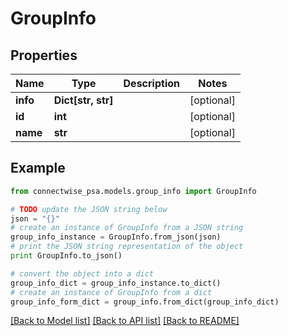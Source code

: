 # GroupInfo


## Properties
Name | Type | Description | Notes
------------ | ------------- | ------------- | -------------
**info** | **Dict[str, str]** |  | [optional] 
**id** | **int** |  | [optional] 
**name** | **str** |  | [optional] 

## Example

```python
from connectwise_psa.models.group_info import GroupInfo

# TODO update the JSON string below
json = "{}"
# create an instance of GroupInfo from a JSON string
group_info_instance = GroupInfo.from_json(json)
# print the JSON string representation of the object
print GroupInfo.to_json()

# convert the object into a dict
group_info_dict = group_info_instance.to_dict()
# create an instance of GroupInfo from a dict
group_info_form_dict = group_info.from_dict(group_info_dict)
```
[[Back to Model list]](../README.md#documentation-for-models) [[Back to API list]](../README.md#documentation-for-api-endpoints) [[Back to README]](../README.md)


